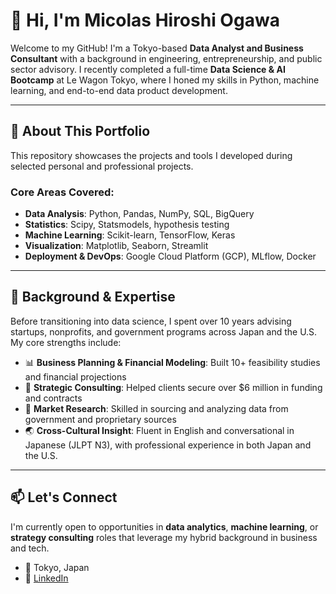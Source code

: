 # 👋 Hi, I'm Micolas Hiroshi Ogawa

Welcome to my GitHub! I'm a Tokyo-based **Data Analyst and Business Consultant** with a background in engineering, entrepreneurship, and public sector advisory. I recently completed a full-time **Data Science & AI Bootcamp** at Le Wagon Tokyo, where I honed my skills in Python, machine learning, and end-to-end data product development.

---

## 🚀 About This Portfolio

This repository showcases the projects and tools I developed during selected personal and professional projects.

### Core Areas Covered:
- **Data Analysis**: Python, Pandas, NumPy, SQL, BigQuery  
- **Statistics**: Scipy, Statsmodels, hypothesis testing  
- **Machine Learning**: Scikit-learn, TensorFlow, Keras  
- **Visualization**: Matplotlib, Seaborn, Streamlit  
- **Deployment & DevOps**: Google Cloud Platform (GCP), MLflow, Docker  

---

## 💼 Background & Expertise

Before transitioning into data science, I spent over 10 years advising startups, nonprofits, and government programs across Japan and the U.S. My core strengths include:

- 📊 **Business Planning & Financial Modeling**: Built 10+ feasibility studies and financial projections  
- 🧠 **Strategic Consulting**: Helped clients secure over $6 million in funding and contracts  
- 🧪 **Market Research**: Skilled in sourcing and analyzing data from government and proprietary sources  
- 🌏 **Cross-Cultural Insight**: Fluent in English and conversational in Japanese (JLPT N3), with professional experience in both Japan and the U.S.  

---

## 📫 Let's Connect

I'm currently open to opportunities in **data analytics**, **machine learning**, or **strategy consulting** roles that leverage my hybrid background in business and tech.

- 📍 Tokyo, Japan  
- 🔗 [LinkedIn](https://www.linkedin.com/in/micolasogawa/)  
